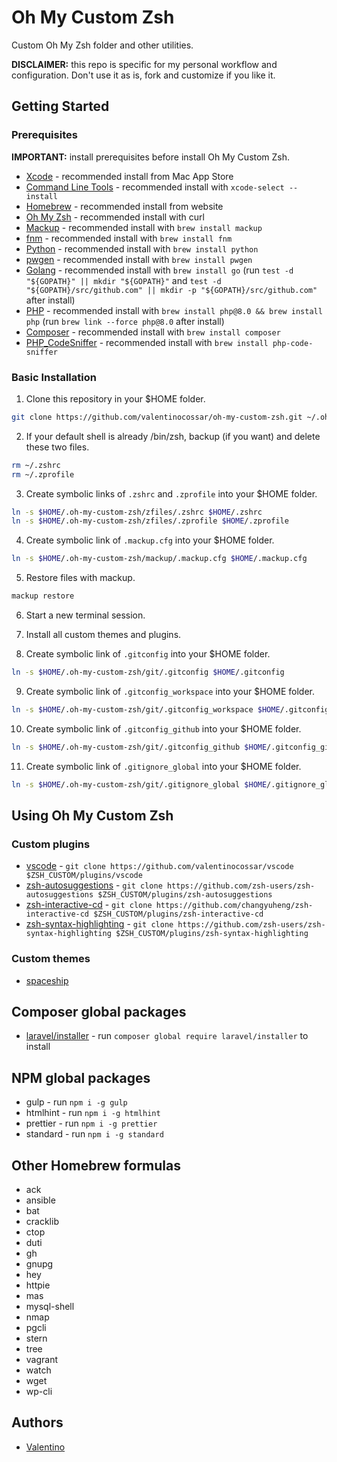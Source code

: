 # Oh My Custom Zsh

Custom Oh My Zsh folder and other utilities.

**DISCLAIMER:** this repo is specific for my personal workflow and configuration. Don't use it as is, fork and customize if you like it.

## Getting Started

### Prerequisites

**IMPORTANT:** install prerequisites before install Oh My Custom Zsh.

- [Xcode](https://developer.apple.com/xcode) - recommended install from Mac App Store
- [Command Line Tools](https://developer.apple.com/xcode/features) - recommended install with `xcode-select --install`
- [Homebrew](https://brew.sh/index_it.html) - recommended install from website
- [Oh My Zsh](https://github.com/robbyrussell/oh-my-zsh) - recommended install with curl
- [Mackup](https://github.com/lra/mackup) - recommended install with `brew install mackup`
- [fnm](https://github.com/Schniz/fnm) - recommended install with `brew install fnm`
- [Python](https://www.python.org) - recommended install with `brew install python`
- [pwgen](https://sourceforge.net/projects/pwgen) - recommended install with `brew install pwgen`
- [Golang](https://golang.org) - recommended install with `brew install go` (run `test -d "${GOPATH}" || mkdir "${GOPATH}"` and `test -d "${GOPATH}/src/github.com" || mkdir -p "${GOPATH}/src/github.com"` after install)
- [PHP](https://www.php.net) - recommended install with `brew install php@8.0 && brew install php` (run `brew link --force php@8.0` after install)
- [Composer](https://getcomposer.org) - recommended install with `brew install composer`
- [PHP_CodeSniffer](https://github.com/squizlabs/PHP_CodeSniffer) - recommended install with `brew install php-code-sniffer`

### Basic Installation

1. Clone this repository in your \$HOME folder.

```sh
git clone https://github.com/valentinocossar/oh-my-custom-zsh.git ~/.oh-my-custom-zsh
```

2. If your default shell is already /bin/zsh, backup (if you want) and delete these two files.

```sh
rm ~/.zshrc
rm ~/.zprofile
```

3. Create symbolic links of `.zshrc` and `.zprofile` into your \$HOME folder.

```sh
ln -s $HOME/.oh-my-custom-zsh/zfiles/.zshrc $HOME/.zshrc
ln -s $HOME/.oh-my-custom-zsh/zfiles/.zprofile $HOME/.zprofile
```

4. Create symbolic link of `.mackup.cfg` into your \$HOME folder.

```sh
ln -s $HOME/.oh-my-custom-zsh/mackup/.mackup.cfg $HOME/.mackup.cfg
```

5. Restore files with mackup.

```sh
mackup restore
```

6. Start a new terminal session.

7. Install all custom themes and plugins.

8. Create symbolic link of `.gitconfig` into your \$HOME folder.

```sh
ln -s $HOME/.oh-my-custom-zsh/git/.gitconfig $HOME/.gitconfig
```

9. Create symbolic link of `.gitconfig_workspace` into your \$HOME folder.

```sh
ln -s $HOME/.oh-my-custom-zsh/git/.gitconfig_workspace $HOME/.gitconfig_workspace
```

10. Create symbolic link of `.gitconfig_github` into your \$HOME folder.

```sh
ln -s $HOME/.oh-my-custom-zsh/git/.gitconfig_github $HOME/.gitconfig_github
```

11. Create symbolic link of `.gitignore_global` into your \$HOME folder.

```sh
ln -s $HOME/.oh-my-custom-zsh/git/.gitignore_global $HOME/.gitignore_global
```

## Using Oh My Custom Zsh

### Custom plugins

- [vscode](https://github.com/valentinocossar/vscode) - `git clone https://github.com/valentinocossar/vscode $ZSH_CUSTOM/plugins/vscode`
- [zsh-autosuggestions](https://github.com/zsh-users/zsh-autosuggestions) - `git clone https://github.com/zsh-users/zsh-autosuggestions $ZSH_CUSTOM/plugins/zsh-autosuggestions`
- [zsh-interactive-cd](https://github.com/changyuheng/zsh-interactive-cd) - `git clone https://github.com/changyuheng/zsh-interactive-cd $ZSH_CUSTOM/plugins/zsh-interactive-cd`
- [zsh-syntax-highlighting](https://github.com/zsh-users/zsh-syntax-highlighting) - `git clone https://github.com/zsh-users/zsh-syntax-highlighting $ZSH_CUSTOM/plugins/zsh-syntax-highlighting`

### Custom themes

- [spaceship](https://github.com/denysdovhan/spaceship-zsh-theme)

## Composer global packages

- [laravel/installer](https://laravel.com/docs/8.x/installation) - run `composer global require laravel/installer` to install

## NPM global packages

- gulp - run `npm i -g gulp`
- htmlhint - run `npm i -g htmlhint`
- prettier - run `npm i -g prettier`
- standard - run `npm i -g standard`

## Other Homebrew formulas

- ack
- ansible
- bat
- cracklib
- ctop
- duti
- gh
- gnupg
- hey
- httpie
- mas
- mysql-shell
- nmap
- pgcli
- stern
- tree
- vagrant
- watch
- wget
- wp-cli

## Authors

- [Valentino](https://github.com/valentinocossar)
